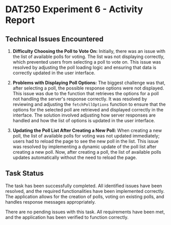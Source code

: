 # DAT250 Experiment 6 - Activity Report

## Technical Issues Encountered

1. **Difficulty Choosing the Poll to Vote On:**
   Initially, there was an issue with the list of available polls for voting. The list was not displaying correctly, which prevented users from selecting a poll to vote on. This issue was resolved by adjusting the poll loading logic and ensuring that data is correctly updated in the user interface.

2. **Problems with Displaying Poll Options:**
   The biggest challenge was that, after selecting a poll, the possible response options were not displayed. This issue was due to the function that retrieves the options for a poll not handling the server's response correctly. It was resolved by reviewing and adjusting the `fetchPollOptions` function to ensure that the options for the selected poll are retrieved and displayed correctly in the interface. The solution involved adjusting how server responses are handled and how the list of options is updated in the user interface.

3. **Updating the Poll List After Creating a New Poll:**
   When creating a new poll, the list of available polls for voting was not updated immediately; users had to reload the page to see the new poll in the list. This issue was resolved by implementing a dynamic update of the poll list after creating a new poll. Now, after creating a poll, the list of available polls updates automatically without the need to reload the page.

## Task Status

The task has been successfully completed. All identified issues have been resolved, and the required functionalities have been implemented correctly. The application allows for the creation of polls, voting on existing polls, and handles response messages appropriately.

There are no pending issues with this task. All requirements have been met, and the application has been verified to function correctly.

